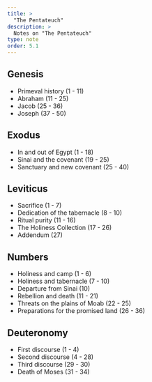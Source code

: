 ```yaml
---
title: >
  "The Pentateuch"
description: >
  Notes on "The Pentateuch"
type: note
order: 5.1
---
```


## Genesis

- Primeval history (1 - 11)
- Abraham (11 - 25)
- Jacob (25 - 36)
- Joseph (37 - 50)

## Exodus

- In and out of Egypt (1 - 18)
- Sinai and the covenant (19 - 25)
- Sanctuary and new covenant (25 - 40)

## Leviticus

- Sacrifice (1 - 7)
- Dedication of the tabernacle (8 - 10)
- Ritual purity (11 - 16)
- The Holiness Collection (17 - 26)
- Addendum (27)

## Numbers

- Holiness and camp (1 - 6)
- Holiness and tabernacle (7 - 10)
- Departure from Sinai (10)
- Rebellion and death (11 - 21)
- Threats on the plains of Moab (22 - 25)
- Preparations for the promised land (26 - 36)

## Deuteronomy

- First discourse (1 - 4)
- Second discourse (4 - 28)
- Third discourse (29 - 30)
- Death of Moses (31 - 34)
